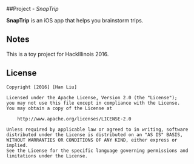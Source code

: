 ##Project - *SnapTrip*

**SnapTrip** is an iOS app that helps you brainstorm trips.

## Notes

This is a toy project for HackIllinois 2016.

## License

    Copyright [2016] [Han Liu]

    Licensed under the Apache License, Version 2.0 (the "License");
    you may not use this file except in compliance with the License.
    You may obtain a copy of the License at

        http://www.apache.org/licenses/LICENSE-2.0

    Unless required by applicable law or agreed to in writing, software
    distributed under the License is distributed on an "AS IS" BASIS,
    WITHOUT WARRANTIES OR CONDITIONS OF ANY KIND, either express or implied.
    See the License for the specific language governing permissions and
    limitations under the License.
